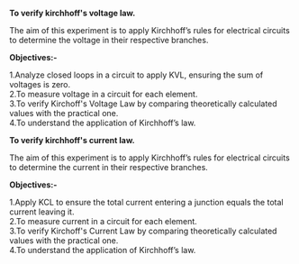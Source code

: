 <b> To verify kirchhoff's voltage law.</b>

The aim of this experiment is to apply Kirchhoff’s rules for electrical circuits to determine the voltage in their respective branches.<br>

 <b>Objectives:- </b><br>

1.Analyze closed loops in a circuit to apply KVL, ensuring the sum of voltages is zero. <br>
2.To measure voltage in a circuit for each element.<br>
3.To verify Kirchoff's Voltage Law by comparing theoretically calculated values with the practical one.<br>
4.To understand the application of Kirchhoff’s law.


  <b>To verify kirchhoff's current law.</b><br>

The aim of this experiment is to apply Kirchhoff’s rules for electrical circuits to determine the current in their respective branches.  <br>

 <b> Objectives:- </b> <br>

1.Apply KCL to ensure the total current entering a junction equals the total current leaving it.<br>
2.To measure current in a circuit for each element.<br>
3.To verify Kirchoff's Current Law by comparing theoretically calculated values with the practical one.<br>
4.To understand the application of Kirchhoff’s law.
